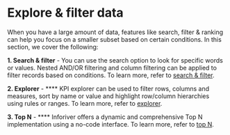 # Explore & filter data

When you have a large amount of data, features like search, filter & ranking can help you focus on a smaller subset based on certain conditions. In this section, we cover the following:

**1. Search & filter** - You can use the search option to look for specific words or values. Nested AND/OR filtering and column filtering can be applied to filter records based on conditions. To learn more, refer to [search & filter](search-and-filter.md).

**2. Explorer** - **** KPI explorer can be used to filter rows, columns and measures, sort by name or value and highlight row/column hierarchies using rules or ranges. To learn more, refer to [explorer](explorer.md).

**3. Top N** - **** Inforiver offers a dynamic and comprehensive Top N implementation using a no-code interface. To learn more, refer to [top N](top-n.md).
